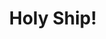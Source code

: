 ---
layout: post
title: "Holy Ship!"
image: /images/holy-ship.jpg
anim: /images/holy-ship.gif
blurb: An idle game with incremental progression and one-handed gameplay.
role: "Senior Game Engineer"
company: "Altitude Games"
year: 2018
tags:
- Idle Game
- Mobile
- 3D
- C#
- Unity
---